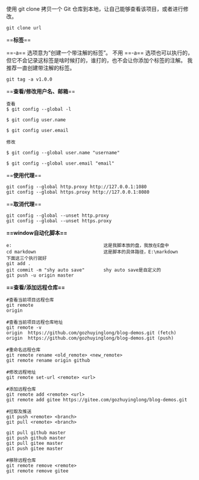 使用 git clone 拷贝一个 Git 仓库到本地，让自己能够查看该项目，或者进行修改。


```
git clone url
```

==**标签**==

==-a== 选项意为”创建一个带注解的标签”。 不用 ==-a== 选项也可以执行的，但它不会记录这标签是啥时候打的，谁打的，也不会让你添加个标签的注解。 我推荐一直创建带注解的标签。

```
git tag -a v1.0.0
```

==**查看/修改用户名、邮箱**==


```
查看
$ git config --global -l

$ git config user.name

$ git config user.email

修改

$ git config --global user.name "username"
 
$ git config --global user.email "email"
```

==**使用代理**==
```
git config --global http.proxy http://127.0.0.1:1080
git config --global https.proxy http://127.0.0.1:8080
```

==**取消代理**==

```
git config --global --unset http.proxy
git config --global --unset https.proxy
```

**==window自动化脚本==**
```
e:                                  这是我脚本放的盘，我放在E盘中
cd markdown                         这是脚本的具体路径，E:\markdown
下面这三个执行就好
git add .                           
git commit -m "shy auto save"       shy auto save是自定义的
git push -u origin master 

```

**==查看/添加远程仓库==**

```shell
#查看当前项目远程仓库
git remote
origin

#查看当前项目远程仓库地址
git remote -v
origin  https://github.com/gozhuyinglong/blog-demos.git (fetch)
origin  https://github.com/gozhuyinglong/blog-demos.git (push)

#重命名远程仓库
git remote rename <old_remote> <new_remote>
git remote rename origin github

#修改远程地址
git remote set-url <remote> <url>

#添加远程仓库
git remote add <remote> <url>
git remote add gitee https://gitee.com/gozhuyinglong/blog-demos.git

#拉取及推送
git push <remote> <branch>
git pull <remote> <branch>

git pull github master
git push github master
git pull gitee master
git push gitee master

#移除远程仓库
git remote remove <remote>
git remote remove gitee
```

